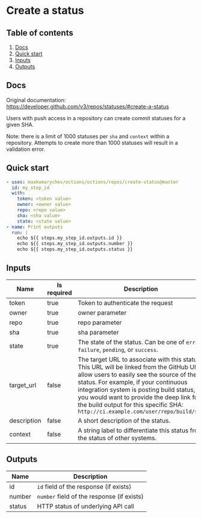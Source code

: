 # Create a status

## Table of contents

1. [Docs](#docs)
1. [Quick start](#quick-start)
1. [Inputs](#inputs)
1. [Outputs](#outputs)

<a name="quick-start" ></a>
## Docs

Original documentation: https://developer.github.com/v3/repos/statuses/#create-a-status

Users with push access in a repository can create commit statuses for a given SHA.

Note: there is a limit of 1000 statuses per `sha` and `context` within a repository. Attempts to create more than 1000 statuses will result in a validation error.


<a name="quick start" ></a>
## Quick start

```yaml
- uses: maxkomarychev/octions/octions/repos/create-status@master
  id: my_step_id
  with:
    token: <token value>
    owner: <owner value>
    repo: <repo value>
    sha: <sha value>
    state: <state value>
- name: Print outputs
  run: |
    echo ${{ steps.my_step_id.outputs.id }}
    echo ${{ steps.my_step_id.outputs.number }}
    echo ${{ steps.my_step_id.outputs.status }}
```


<a name="inputs" ></a>
## Inputs

| Name | Is required | Description |
|---|---|---|
|token|true|Token to authenticate the request
|owner|true|owner parameter
|repo|true|repo parameter
|sha|true|sha parameter
|state|true|The state of the status. Can be one of `error`, `failure`, `pending`, or `success`.
|target_url|false|The target URL to associate with this status. This URL will be linked from the GitHub UI to allow users to easily see the source of the status.   For example, if your continuous integration system is posting build status, you would want to provide the deep link for the build output for this specific SHA:   `http://ci.example.com/user/repo/build/sha`
|description|false|A short description of the status.
|context|false|A string label to differentiate this status from the status of other systems.

<a name="outputs" ></a>
## Outputs

| Name | Description |
|---|---|
|id|`id` field of the response (if exists)|
|number|`number` field of the response (if exists)|
|status|HTTP status of underlying API call|

